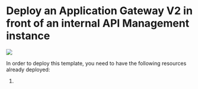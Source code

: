 # Deploy an Application Gateway V2 in front of an internal API Management instance

<a href="https://portal.azure.com/#create/Microsoft.Template/uri/https%3A%2F%2Fraw.githubusercontent.com%2Fmasonch%2FAppGW-APIM-Integration%2Fmaster%2Fazuredeploy.json" target="_blank">
    <img src="http://azuredeploy.net/deploybutton.png"/>
</a>

In order to deploy this template, you need to have the following resources already deployed:

1. 
